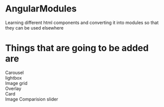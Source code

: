 # AngularModules
Learning different html components and converting it into modules so that they can be used elsewhere

# Things that are going to be added are
Carousel<br>
lightbox<br>
Image grid<br>
Overlay<br>
Card<br>
Image Comparision slider
